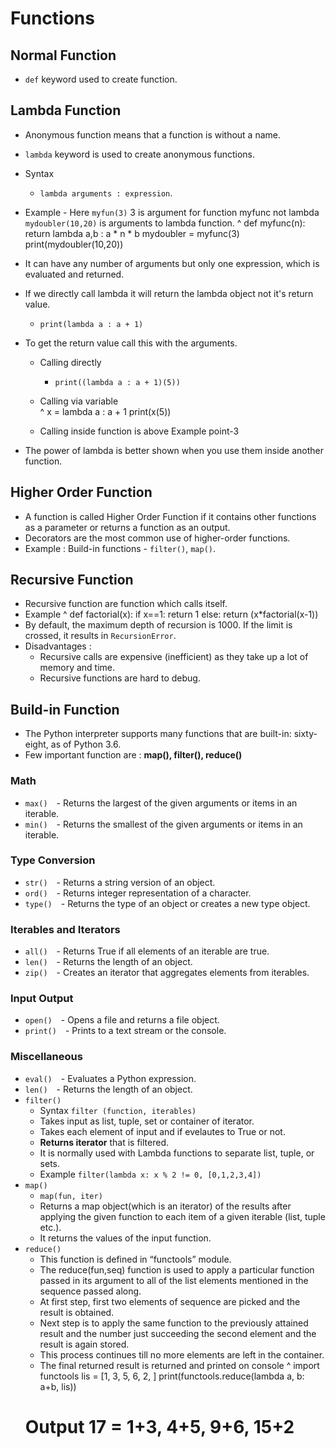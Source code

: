 # Functions

## Normal Function
- `def` keyword used to create function.

## Lambda Function
-  Anonymous function means that a function is without a name.
-  `lambda` keyword is used to create anonymous functions.
-  Syntax    
    - `lambda arguments : expression`.
-  Example - Here `myfun(3)` 3 is argument for function myfunc not lambda `mydoubler(10,20)` is arguments to lambda function.
^
    def myfunc(n):  
      return lambda a,b : a * n * b
    mydoubler = myfunc(3)
    print(mydoubler(10,20))
   
-  It can have any number of arguments but only one expression, which is evaluated and returned.
-  If we directly call lambda it will return the lambda object not it's return value.
   -  `print(lambda a : a + 1)`
-  To get the return value call this with the arguments.
   -  Calling directly
      -  `print((lambda a : a + 1)(5))`
   -  Calling via variable  
^
    x = lambda a : a + 1
    print(x(5))
    
   -  Calling inside function is above Example point-3
      
-  The power of lambda is better shown when you use them inside another function.

## Higher Order Function
-  A function is called Higher Order Function if it contains other functions as a parameter or returns a function as an output.
-  Decorators are the most common use of higher-order functions.
-  Example : Build-in functions - `filter()`, `map()`.

## Recursive Function
-  Recursive function are function which calls itself.
-  Example
^
    def factorial(x):
      if x==1:
        return 1
      else:
        return (x\*factorial(x-1))
-  By default, the maximum depth of recursion is 1000. If the limit is crossed, it results in `RecursionError`.
-  Disadvantages :
   -  Recursive calls are expensive (inefficient) as they take up a lot of memory and time.
   -  Recursive functions are hard to debug.

## Build-in Function
- The Python interpreter supports many functions that are built-in: sixty-eight, as of Python 3.6.
- Few important function are : **map(), filter(), reduce()**

### Math
  -  ```max()```&emsp;- Returns the largest of the given arguments or items in an iterable.
  -  ```min()```&emsp;- Returns the smallest of the given arguments or items in an iterable.  


### Type Conversion
  -  ```str()```&emsp;- Returns a string version of an object.
  -  ```ord()```&emsp;- Returns integer representation of a character.
  -  ```type()```&emsp;- Returns the type of an object or creates a new type object.  


### Iterables and Iterators
  -  ```all()```&emsp;- Returns True if all elements of an iterable are true.
  -  ```len()```&emsp;- Returns the length of an object.
  -  ```zip()```&emsp;- Creates an iterator that aggregates elements from iterables.


### Input Output
  -  ```open()```&emsp;- Opens a file and returns a file object.
  -  ```print()```&emsp;- Prints to a text stream or the console.


### Miscellaneous
  -  `eval()`&emsp;- Evaluates a Python expression.
  -  `len()`&emsp;- Returns the length of an object.
  -  `filter()`
     -  Syntax `filter (function, iterables)`
     -  Takes input as list, tuple, set or container of iterator.
     -  Takes each element of input and if evelautes to True or not.
     -  **Returns iterator** that is filtered.
     -  It is normally used with Lambda functions to separate list, tuple, or sets.
     -  Example `filter(lambda x: x % 2 != 0, [0,1,2,3,4])`
-  `map()`
   -  `map(fun, iter)`
   -  Returns a map object(which is an iterator) of the results after applying the given function to each item of a given iterable (list, tuple etc.).
   -  It returns the values of the input function.
-  `reduce()`
   -  This function is defined in “functools” module.
   -  The reduce(fun,seq) function is used to apply a particular function passed in its argument to all of the list elements mentioned in the sequence passed along.
   -  At first step, first two elements of sequence are picked and the result is obtained.
   -  Next step is to apply the same function to the previously attained result and the number just succeeding the second element and the result is again stored.
   -  This process continues till no more elements are left in the container.
   -  The final returned result is returned and printed on console
^
    import functools
    lis = [1, 3, 5, 6, 2, ]
    print(functools.reduce(lambda a, b: a+b, lis))
    # Output 17 = 1+3, 4+5, 9+6, 15+2
    

